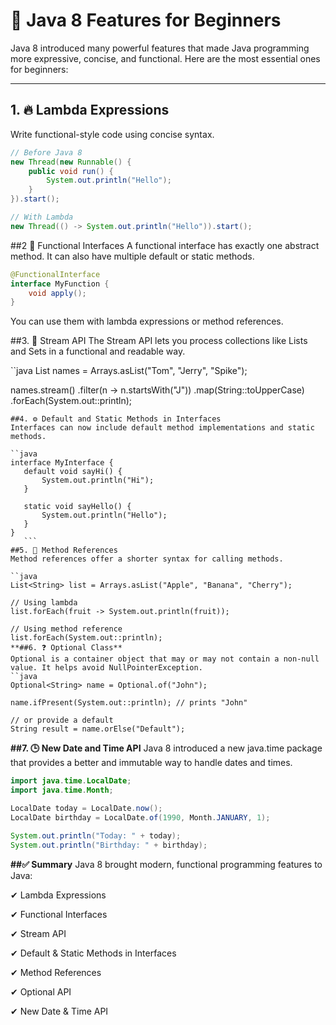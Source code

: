# 🚀 Java 8 Features for Beginners

Java 8 introduced many powerful features that made Java programming more expressive, concise, and functional. Here are the most essential ones for beginners:

---

## 1. 🔥 Lambda Expressions
Write functional-style code using concise syntax.

```java
// Before Java 8
new Thread(new Runnable() {
    public void run() {
        System.out.println("Hello");
    }
}).start();

// With Lambda
new Thread(() -> System.out.println("Hello")).start();
```
##2 🧩 Functional Interfaces
A functional interface has exactly one abstract method. It can also have multiple default or static methods.
```java
@FunctionalInterface
interface MyFunction {
    void apply();
}
```
You can use them with lambda expressions or method references.

##3. 🔁 Stream API
The Stream API lets you process collections like Lists and Sets in a functional and readable way.

``java
List<String> names = Arrays.asList("Tom", "Jerry", "Spike");

names.stream()
     .filter(n -> n.startsWith("J"))
     .map(String::toUpperCase)
     .forEach(System.out::println);
 ``` 
##4. ⚙️ Default and Static Methods in Interfaces
Interfaces can now include default method implementations and static methods.

``java
interface MyInterface {
    default void sayHi() {
        System.out.println("Hi");
    }

    static void sayHello() {
        System.out.println("Hello");
    }
}
    ```
##5. 📌 Method References
Method references offer a shorter syntax for calling methods.

``java
List<String> list = Arrays.asList("Apple", "Banana", "Cherry");

// Using lambda
list.forEach(fruit -> System.out.println(fruit));

// Using method reference
list.forEach(System.out::println);
**##6. ❓ Optional Class**
Optional is a container object that may or may not contain a non-null value. It helps avoid NullPointerException.
``java
Optional<String> name = Optional.of("John");

name.ifPresent(System.out::println); // prints "John"

// or provide a default
String result = name.orElse("Default");
```
**##7. 🕒 New Date and Time API**
Java 8 introduced a new java.time package that provides a better and immutable way to handle dates and times.
```java
import java.time.LocalDate;
import java.time.Month;

LocalDate today = LocalDate.now();
LocalDate birthday = LocalDate.of(1990, Month.JANUARY, 1);

System.out.println("Today: " + today);
System.out.println("Birthday: " + birthday);
```
**##✅ Summary**
Java 8 brought modern, functional programming features to Java:

✔ Lambda Expressions

✔ Functional Interfaces

✔ Stream API

✔ Default & Static Methods in Interfaces

✔ Method References

✔ Optional API

✔ New Date & Time API
